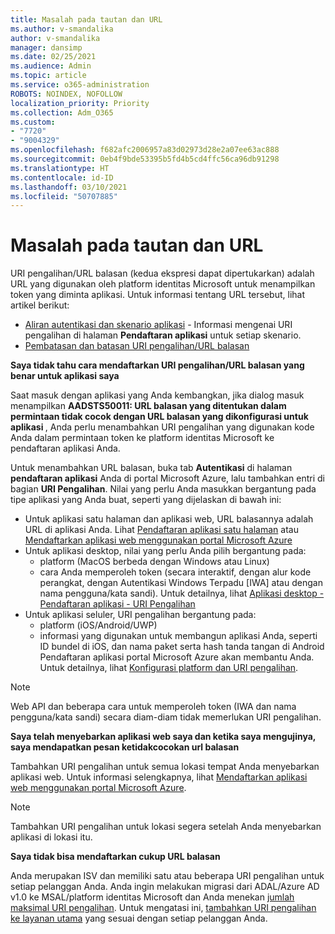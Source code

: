 ```yaml
---
title: Masalah pada tautan dan URL
ms.author: v-smandalika
author: v-smandalika
manager: dansimp
ms.date: 02/25/2021
ms.audience: Admin
ms.topic: article
ms.service: o365-administration
ROBOTS: NOINDEX, NOFOLLOW
localization_priority: Priority
ms.collection: Adm_O365
ms.custom:
- "7720"
- "9004329"
ms.openlocfilehash: f682afc2006957a83d02973d28e2a07ee63ac888
ms.sourcegitcommit: 0eb4f9bde53395b5fd4b5cd4ffc56ca96db91298
ms.translationtype: HT
ms.contentlocale: id-ID
ms.lasthandoff: 03/10/2021
ms.locfileid: "50707885"
---
```

# <a name="issues-with-links-and-urls"></a>Masalah pada tautan dan URL

URI pengalihan/URL balasan (kedua ekspresi dapat dipertukarkan) adalah URL yang digunakan oleh platform identitas Microsoft untuk menampilkan token yang diminta aplikasi. Untuk informasi tentang URL tersebut, lihat artikel berikut:

- [Aliran autentikasi dan skenario aplikasi](https://docs.microsoft.com/azure/active-directory/develop/authentication-flows-app-scenarios) - Informasi mengenai URI pengalihan di halaman **Pendaftaran aplikasi** untuk setiap skenario.
- [Pembatasan dan batasan URI pengalihan/URL balasan](https://docs.microsoft.com/azure/active-directory/develop/reply-url)

**Saya tidak tahu cara mendaftarkan URI pengalihan/URL balasan yang benar untuk aplikasi saya**

Saat masuk dengan aplikasi yang Anda kembangkan, jika dialog masuk menampilkan **AADSTS50011: URL balasan yang ditentukan dalam permintaan tidak cocok dengan URL balasan yang dikonfigurasi untuk aplikasi <your app ID>**, Anda perlu menambahkan URI pengalihan yang digunakan kode Anda dalam permintaan token ke platform identitas Microsoft ke pendaftaran aplikasi Anda.

Untuk menambahkan URL balasan, buka tab **Autentikasi** di halaman **pendaftaran aplikasi** Anda di portal Microsoft Azure, lalu tambahkan entri di bagian **URI Pengalihan**. Nilai yang perlu Anda masukkan bergantung pada tipe aplikasi yang Anda buat, seperti yang dijelaskan di bawah ini:

- Untuk aplikasi satu halaman dan aplikasi web, URL balasannya adalah URL di aplikasi Anda. Lihat [Pendaftaran aplikasi satu halaman](https://docs.microsoft.com/azure/active-directory/develop/scenario-spa-app-registration#register-a-redirect-uri) atau [Mendaftarkan aplikasi web menggunakan portal Microsoft Azure](https://docs.microsoft.com/azure/active-directory/develop/scenario-web-app-sign-user-app-registration?tabs=aspnetcore#register-an-app-using-azure-portal)
- Untuk aplikasi desktop, nilai yang perlu Anda pilih bergantung pada:
    - platform (MacOS berbeda dengan Windows atau Linux)
    - cara Anda memperoleh token (secara interaktif, dengan alur kode perangkat, dengan Autentikasi Windows Terpadu [IWA] atau dengan nama pengguna/kata sandi).
    Untuk detailnya, lihat [Aplikasi desktop - Pendaftaran aplikasi - URI Pengalihan](https://docs.microsoft.com/azure/active-directory/develop/scenario-desktop-app-registration#redirect-uris)
- Untuk aplikasi seluler, URI pengalihan bergantung pada:
    - platform (iOS/Android/UWP)
    - informasi yang digunakan untuk membangun aplikasi Anda, seperti ID bundel di iOS, dan nama paket serta hash tanda tangan di Android Pendaftaran aplikasi portal Microsoft Azure akan membantu Anda. Untuk detailnya, lihat [Konfigurasi platform dan URI pengalihan](https://docs.microsoft.com/azure/active-directory/develop/scenario-mobile-app-registration#platform-configuration-and-redirect-uris).

> [!NOTE]
> Web API dan beberapa cara untuk memperoleh token (IWA dan nama pengguna/kata sandi) secara diam-diam tidak memerlukan URI pengalihan.

**Saya telah menyebarkan aplikasi web saya dan ketika saya mengujinya, saya mendapatkan pesan ketidakcocokan url balasan**

Tambahkan URI pengalihan untuk semua lokasi tempat Anda menyebarkan aplikasi web. Untuk informasi selengkapnya, lihat [Mendaftarkan aplikasi web menggunakan portal Microsoft Azure](https://docs.microsoft.com/azure/active-directory/develop/scenario-web-app-sign-user-app-registration).

> [!NOTE]
> Tambahkan URI pengalihan untuk lokasi segera setelah Anda menyebarkan aplikasi di lokasi itu.

**Saya tidak bisa mendaftarkan cukup URL balasan**

Anda merupakan ISV dan memiliki satu atau beberapa URI pengalihan untuk setiap pelanggan Anda. Anda ingin melakukan migrasi dari ADAL/Azure AD v1.0 ke MSAL/platform identitas Microsoft dan Anda menekan [jumlah maksimal URI pengalihan](https://docs.microsoft.com/azure/active-directory/develop/reply-url#maximum-number-of-redirect-uris). Untuk mengatasi ini, [tambahkan URI pengalihan ke layanan utama](https://docs.microsoft.com/azure/active-directory/develop/reply-url#add-redirect-uris-to-service-principals) yang sesuai dengan setiap pelanggan Anda.
